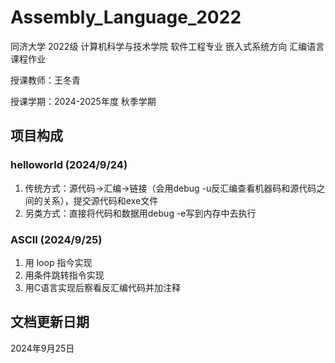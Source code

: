 # Assembly_Language_2022
同济大学 2022级 计算机科学与技术学院 软件工程专业 嵌入式系统方向 汇编语言课程作业

授课教师：王冬青

授课学期：2024-2025年度 秋季学期

## 项目构成

### helloworld (2024/9/24)
1. 传统方式：源代码->汇编->链接（会用debug -u反汇编查看机器码和源代码之间的关系），提交源代码和exe文件
2. 另类方式：直接将代码和数据用debug -e写到内存中去执行

### ASCII (2024/9/25)
1. 用 loop 指今实现
2. 用条件跳转指令实现
3. 用C语言实现后察看反汇编代码并加注释

## 文档更新日期
2024年9月25日